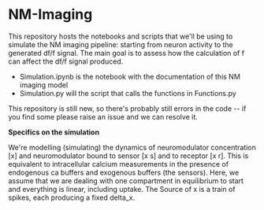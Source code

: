 # NM-Imaging

This repository hosts the notebooks and scripts that we'll be using to simulate the NM  imaging pipeline: starting from neuron activity to the generated df/f signal.
The main goal is to assess how the calculation of f can affect the df/f signal produced. 

- Simulation.ipynb is the notebook with the documentation of this NM imaging model
- Simulation.py will the script that calls the functions in Functions.py

This repository is still new, so there's probably still errors in the code -- if you find some please raise an issue and we can resolve it.

**Specifics on the simulation**

We're modelling (simulating) the dynamics of neuromodulator concentration [x] and neuromodulator bound to sensor [x s] and to receptor [x r]. 
This is equivalent to intracellular calcium measurements in the presence of endogenous ca buffers and exogenous buffers (the sensors). 
Here, we assume that we are dealing with one compartment in equilibrium to start and everything is linear, including uptake. 
The Source of x is a train of spikes, each producing a fixed delta_x.
